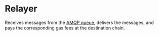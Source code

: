 # Relayer

Receives messages from the [AMQP queue](rabbitmq), delivers the messages, and pays the corresponding gas fees at the destination chain.

[rabbitmq]: https://rabbitmq.com/
